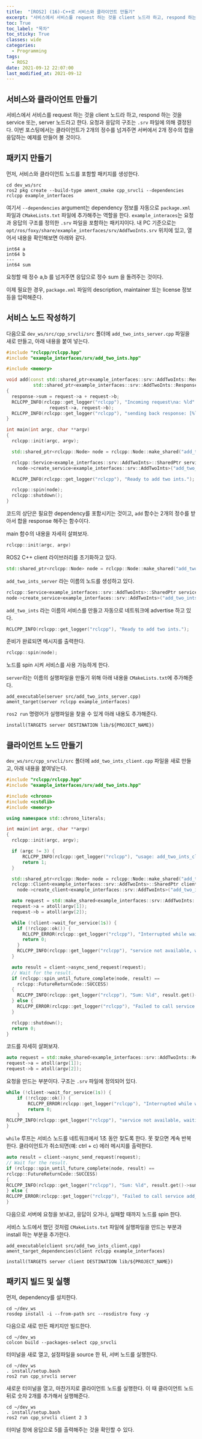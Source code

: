 ```yaml
---
title:  "[ROS2] (16)-C++로 서비스와 클라이언트 만들기"
excerpt: "서비스에서 서비스를 request 하는 것을 client 노드라 하고, respond 하는 것을 서비스 또는, 서버 노드라고 한다. 요청과 응답의 구조는 .srv 파일에 의해 결정된다."
toc: True
toc_label: "목차"
toc_sticky: True
classes: wide
categories:
  - Programming
tags:
  - ROS2
date: 2021-09-12 22:07:00
last_modified_at: 2021-09-12
---
```


## 서비스와 클라이언트 만들기
서비스에서 서비스를 request 하는 것을 client 노드라 하고, respond 하는 것을 service 또는, server 노드라고 한다. 요청과 응답의 구조는 `.srv` 파일에 의해 결정된다. 이번 포스팅에서는 클라이언트가 2개의 정수를 넘겨주면 서버에서 2개 정수의 합을 응답하는 예제를 만들어 볼 것이다.

## 패키지 만들기
먼저, 서비스와 클라이언트 노드를 포함할 패키지를 생성한다.

```
cd dev_ws/src
ros2 pkg create --build-type ament_cmake cpp_srvcli --dependencies rclcpp example_interfaces
```

여기서 `--dependencies` argument는 dependency 정보를 자동으로 `package.xml` 파일과 `CMakeLists.txt` 파일에 추가해주는 역할을 한다. `example_interaces`는 요청과 응답의 구조를 정의한 `.srv` 파일을 포함하는 패키지이다. 내 PC 기준으로는 `opt/ros/foxy/share/example_interfaces/srv/AddTwoInts.srv` 위치에 있고, 열어서 내용을 확인해보면 아래와 같다.

```
int64 a
int64 b
---
int64 sum
```

요청할 때 정수 a,b 를 넘겨주면 응답으로 정수 sum 을 돌려주는 것이다.

이제 필요한 경우, `package.xml` 파일의 description, maintainer 또는 license 정보 등을 입력해준다.

## 서비스 노드 작성하기
다음으로 `dev_ws/src/cpp_srvcli/src` 폴더에 `add_two_ints_server.cpp` 파일을 새로 만들고, 아래 내용을 붙여 넣는다.

```cpp
#include "rclcpp/rclcpp.hpp"
#include "example_interfaces/srv/add_two_ints.hpp"

#include <memory>

void add(const std::shared_ptr<example_interfaces::srv::AddTwoInts::Request> request,
          std::shared_ptr<example_interfaces::srv::AddTwoInts::Response>      response)
{
  response->sum = request->a + request->b;
  RCLCPP_INFO(rclcpp::get_logger("rclcpp"), "Incoming request\na: %ld" " b: %ld",
                request->a, request->b);
  RCLCPP_INFO(rclcpp::get_logger("rclcpp"), "sending back response: [%ld]", (long int)response->sum);
}

int main(int argc, char **argv)
{
  rclcpp::init(argc, argv);

  std::shared_ptr<rclcpp::Node> node = rclcpp::Node::make_shared("add_two_ints_server");

  rclcpp::Service<example_interfaces::srv::AddTwoInts>::SharedPtr service =
    node->create_service<example_interfaces::srv::AddTwoInts>("add_two_ints", &add);

  RCLCPP_INFO(rclcpp::get_logger("rclcpp"), "Ready to add two ints.");

  rclcpp::spin(node);
  rclcpp::shutdown();
}
```

코드의 상단은 필요한 dependency를 포함시키는 것이고, `add` 함수는 2개의 정수를 받아서 합을 response 해주는 함수이다.

main 함수의 내용을 자세히 살펴보자.

```cpp
rclcpp::init(argc, argv)
```

ROS2 C++ client 라이브러리를 초기화하고 있다.

```cpp
std::shared_ptr<rclcpp::Node> node = rclcpp::Node::make_shared("add_two_ints_server");
``` 

`add_two_ints_server` 라는 이름의 노드를 생성하고 있다.

```cpp
rclcpp::Service<example_interfaces::srv::AddTwoInts>::SharedPtr service =
node->create_service<example_interfaces::srv::AddTwoInts>("add_two_ints", &add);
```

`add_two_ints` 라는 이름의 서비스를 만들고 자동으로 네트워크에 advertise 하고 있다.

```cpp
RCLCPP_INFO(rclcpp::get_logger("rclcpp"), "Ready to add two ints.");
```

준비가 완료되면 메시지를 출력한다.

```cpp
rclcpp::spin(node);
```

노드를 spin 시켜 서비스를 사용 가능하게 한다.

`server`라는 이름의 실행파일을 만들기 위해 아래 내용을 `CMakeLists.txt`에 추가해준다.

```
add_executable(server src/add_two_ints_server.cpp)
ament_target(server rclcpp example_interfaces)
```

`ros2 run` 명령어가 실행파일을 찾을 수 있게 아래 내용도 추가해준다.

```
install(TARGETS server DESTINATION lib/${PROJECT_NAME})
```

## 클라이언트 노드 만들기
`dev_ws/src/cpp_srvcli/src` 폴더에 `add_two_ints_client.cpp` 파일을 새로 만들고, 아래 내용을 붙여넣는다.

```cpp
#include "rclcpp/rclcpp.hpp"
#include "example_interfaces/srv/add_two_ints.hpp"

#include <chrono>
#include <cstdlib>
#include <memory>

using namespace std::chrono_literals;

int main(int argc, char **argv)
{
  rclcpp::init(argc, argv);

  if (argc != 3) {
      RCLCPP_INFO(rclcpp::get_logger("rclcpp"), "usage: add_two_ints_client X Y");
      return 1;
  }

  std::shared_ptr<rclcpp::Node> node = rclcpp::Node::make_shared("add_two_ints_client");
  rclcpp::Client<example_interfaces::srv::AddTwoInts>::SharedPtr client =
    node->create_client<example_interfaces::srv::AddTwoInts>("add_two_ints");

  auto request = std::make_shared<example_interfaces::srv::AddTwoInts::Request>();
  request->a = atoll(argv[1]);
  request->b = atoll(argv[2]);

  while (!client->wait_for_service(1s)) {
    if (!rclcpp::ok()) {
      RCLCPP_ERROR(rclcpp::get_logger("rclcpp"), "Interrupted while waiting for the service. Exiting.");
      return 0;
    }
    RCLCPP_INFO(rclcpp::get_logger("rclcpp"), "service not available, waiting again...");
  }

  auto result = client->async_send_request(request);
  // Wait for the result.
  if (rclcpp::spin_until_future_complete(node, result) ==
    rclcpp::FutureReturnCode::SUCCESS)
  {
    RCLCPP_INFO(rclcpp::get_logger("rclcpp"), "Sum: %ld", result.get()->sum);
  } else {
    RCLCPP_ERROR(rclcpp::get_logger("rclcpp"), "Failed to call service add_two_ints");
  }

  rclcpp::shutdown();
  return 0;
}
```

코드를 자세히 살펴보자.

```cpp
auto request = std::make_shared<example_interfaces::srv::AddTwoInts::Request>();
request->a = atoll(argv[1]);
request->b = atoll(argv[2]);
```

요청을 만드는 부분이다. 구조는 `.srv` 파일에 정의되어 있다.

```cpp
while (!client->wait_for_service(1s)) {
    if (!rclcpp::ok()) {
        RCLCPP_ERROR(rclcpp::get_logger("rclcpp"), "Interrupted while waiting for the service. Exiting.");
        return 0;
    }
RCLCPP_INFO(rclcpp::get_logger("rclcpp"), "service not available, waiting again...");
}
```

`while` 루프는 서비스 노드를 네트워크에서 1초 동안 찾도록 한다. 못 찾으면 계속 반복한다. 클라이언트가 취소되면(예: ctrl + c) 에러 메시지를 출력한다.

```cpp
auto result = client->async_send_request(request);
// Wait for the result.
if (rclcpp::spin_until_future_complete(node, result) ==
rclcpp::FutureReturnCode::SUCCESS)
{
RCLCPP_INFO(rclcpp::get_logger("rclcpp"), "Sum: %ld", result.get()->sum);
} else {
RCLCPP_ERROR(rclcpp::get_logger("rclcpp"), "Failed to call service add_two_ints");
}
```

다음으로 서버에 요청을 보내고, 응답이 오거나, 실패할 때까지 노드를 spin 한다.

서비스 노드에서 했던 것처럼 `CMakeLists.txt` 파일에 실행파일을 만드는 부분과 install 하는 부분을 추가한다.

```
add_executable(client src/add_two_ints_client.cpp)
ament_target_dependencies(client rclcpp example_interfaces)

install(TARGETS server client DESTINATION lib/${PROJECT_NAME})
```

## 패키지 빌드 및 실행
먼저, dependency를 설치한다.

```
cd ~/dev_ws
rosdep install -i --from-path src --rosdistro foxy -y
```

다음으로 새로 만든 패키지만 빌드한다.

```
cd ~/dev_ws
colcon build --packages-select cpp_srvcli
```

터미널을 새로 열고, 설정파일을 source 한 뒤, 서버 노드를 실행한다.

```
cd ~/dev_ws
. install/setup.bash
ros2 run cpp_srvcli server
```

새로운 터미널을 열고, 마찬가지로 클라이언트 노드를 실행한다. 이 때 클라이언트 노드 뒤로 숫자 2개를 추가해서 실행해준다.

```
cd ~/dev_ws
. install/setup.bash
ros2 run cpp_srvcli client 2 3
```

터미널 창에 응답으로 5를 출력해주는 것을 확인할 수 있다.